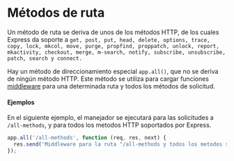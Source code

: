 # Métodos de ruta
Un método de ruta se deriva de unos de los métodos HTTP, de los cuales Express da soporte a
`get, post, put, head, delete, options, trace, copy, lock, mkcol, move, purge, propfind, proppatch, unlock, report, mkactivity, checkout, merge, m-search, notify, subscribe, unsubscribe, patch, search y connect.`

Hay un método de direccionamiento especial `app.all()`, que no se deriva de ningún método HTTP. Este método se utiliza para cargar funciones [middleware](../Middlewares/using-middlewares.md) para una determinada ruta y todos los métodos de solicitud.

#### Ejemplos

En el siguiente ejemplo, el manejador se ejecutará para las solicitudes a `/all-methods`, y para todos los metodos HTTP soportados por Express.

```js
app.all('/all-methods', function (req, res, next) {
  res.send('Middleware para la ruta "/all-methods y todos los metodos soportados por ExpressJS"');
});
```
